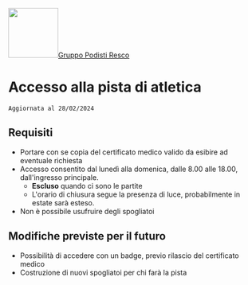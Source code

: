 <img src="http://www.podistiresco.it/images/logo.jpg" width="100">[Gruppo Podisti Resco](http://www.podistiresco.it/)
# Accesso alla pista di atletica

    Aggiornata al 28/02/2024

## Requisiti

 - Portare con se copia del certificato medico valido da esibire ad eventuale richiesta
 - Accesso consentito dal lunedì alla domenica, dalle 8.00 alle 18.00, dall'ingresso principale.
	 - **Escluso** quando ci sono le partite
	 - L'orario di chiusura segue la presenza di luce, probabilmente in estate sarà esteso.
 - Non è possibile usufruire degli spogliatoi

## Modifiche previste per il futuro

 - Possibilità di accedere con un badge, previo rilascio del certificato medico
 - Costruzione di nuovi spogliatoi per chi farà la pista

